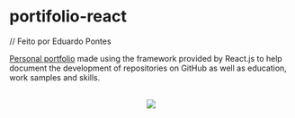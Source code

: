 # portifolio-react
// Feito por Eduardo Pontes

<a href="https://eduardopontes.netlify.app/">Personal portfolio</a> made using the framework provided by React.js to help document the development of repositories on GitHub as well as education, work samples and skills.

<br>

<div align="center">
    <img src="https://user-images.githubusercontent.com/64506852/208762524-1a488c2f-9e2d-4326-89a4-272bc5985ad0.png"/>
</div>

